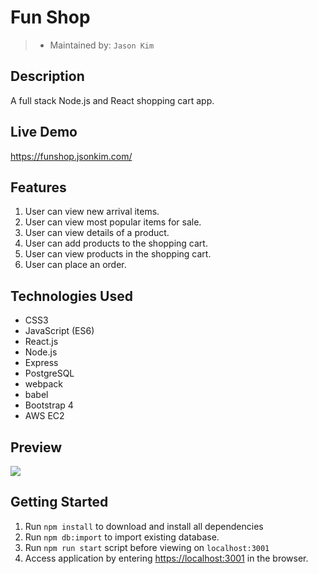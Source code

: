 # Fun Shop
> - Maintained by: `Jason Kim`

## Description
A full stack Node.js and React shopping cart app.

## Live Demo
https://funshop.jsonkim.com/

## Features
 1. User can view new arrival items.
 2. User can view most popular items for sale.
 3. User can view details of a product.
 4. User can add products to the shopping cart.
 5. User can view products in the shopping cart.
 6. User can place an order.

## Technologies Used
  - CSS3
  - JavaScript (ES6)
  - React.js
  - Node.js
  - Express
  - PostgreSQL
  - webpack
  - babel
  - Bootstrap 4
  - AWS EC2

## Preview
<img src="server/public/images/funshop-screenshot.gif">

## Getting Started
1. Run `npm install` to download and install all dependencies
2. Run `npm db:import` to import existing database.
3. Run `npm run start` script before viewing on `localhost:3001`
4. Access application by entering [https://localhost:3001](https://localhost:3001) in the browser.
